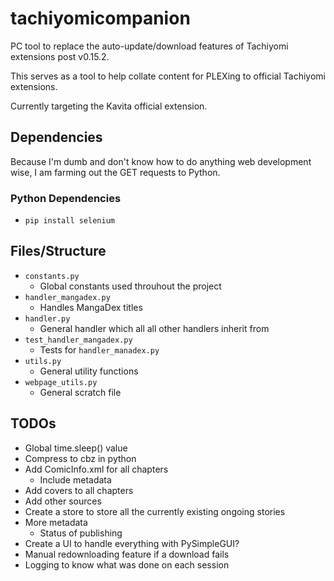 # tachiyomicompanion

PC tool to replace the auto-update/download features of Tachiyomi extensions post v0.15.2.

This serves as a tool to help collate content for PLEXing to official Tachiyomi extensions.

Currently targeting the Kavita official extension.


## Dependencies

Because I'm dumb and don't know how to do anything web development wise, I am farming out the GET requests to Python.

### Python Dependencies

* `pip install selenium`

## Files/Structure

* `constants.py`
  * Global constants used throuhout the project
* `handler_mangadex.py`
  * Handles MangaDex titles
* `handler.py`
  * General handler which all all other handlers inherit from
* `test_handler_mangadex.py`
  * Tests for `handler_manadex.py`
* `utils.py`
  * General utility functions
* `webpage_utils.py`
  * General scratch file

## TODOs

* Global time.sleep() value
* Compress to cbz in python
* Add ComicInfo.xml for all chapters
  * Include metadata
* Add covers to all chapters
* Add other sources
* Create a store to store all the currently existing ongoing stories
* More metadata
  * Status of publishing
* Create a UI to handle everything with PySimpleGUI?
* Manual redownloading feature if a download fails
* Logging to know what was done on each session